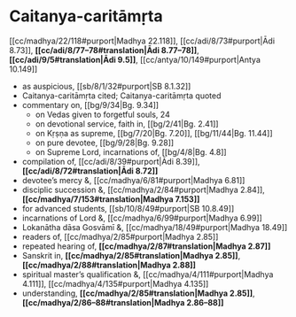 # Caitanya-caritāmṛta

[[cc/madhya/22/118#purport|Madhya 22.118]], [[cc/adi/8/73#purport|Ādi 8.73]], **[[cc/adi/8/77–78#translation|Ādi 8.77–78]]**, **[[cc/adi/9/5#translation|Ādi 9.5]]**, [[cc/antya/10/149#purport|Antya 10.149]]

* as auspicious, [[sb/8/1/32#purport|SB 8.1.32]]
* Caitanya-caritāmṛta cited; Caitanya-caritāmṛta quoted
* commentary on, [[bg/9/34|Bg. 9.34]]
  * on Vedas given to forgetful souls, 24
  * on devotional service, faith in, [[bg/2/41|Bg. 2.41]]
  * on Kṛṣṇa as supreme, [[bg/7/20|Bg. 7.20]], [[bg/11/44|Bg. 11.44]]
  * on pure devotee, [[bg/9/28|Bg. 9.28]]
  * on Supreme Lord, incarnations of, [[bg/4/8|Bg. 4.8]]
* compilation of, [[cc/adi/8/39#purport|Ādi 8.39]], **[[cc/adi/8/72#translation|Ādi 8.72]]**
* devotee’s mercy &, [[cc/madhya/6/81#purport|Madhya 6.81]]
* disciplic succession &, [[cc/madhya/2/84#purport|Madhya 2.84]], **[[cc/madhya/7/153#translation|Madhya 7.153]]**
* for advanced students, [[sb/10/8/49#purport|SB 10.8.49]]
* incarnations of Lord &, [[cc/madhya/6/99#purport|Madhya 6.99]]
* Lokanātha dāsa Gosvāmī &, [[cc/madhya/18/49#purport|Madhya 18.49]]
* readers of, [[cc/madhya/2/85#purport|Madhya 2.85]]
* repeated hearing of, **[[cc/madhya/2/87#translation|Madhya 2.87]]**
* Sanskrit in, **[[cc/madhya/2/85#translation|Madhya 2.85]]**, **[[cc/madhya/2/88#translation|Madhya 2.88]]**
* spiritual master’s qualification &, [[cc/madhya/4/111#purport|Madhya 4.111]], [[cc/madhya/4/135#purport|Madhya 4.135]]
* understanding, **[[cc/madhya/2/85#translation|Madhya 2.85]]**, **[[cc/madhya/2/86–88#translation|Madhya 2.86–88]]**
